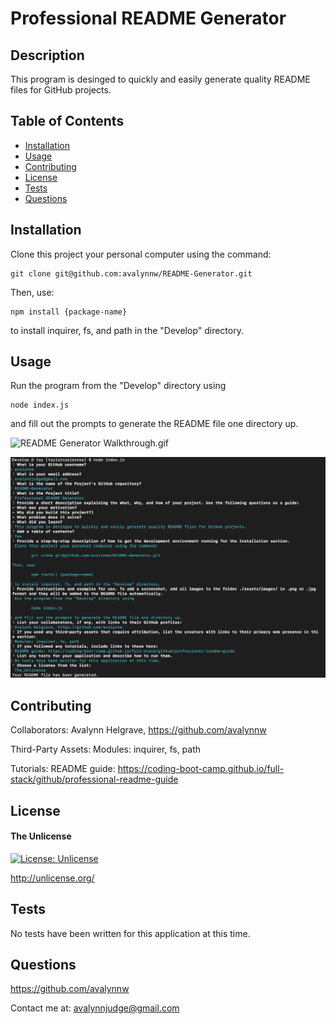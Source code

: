 # Professional README Generator

## Description

This program is desinged to quickly and easily generate quality README files for GitHub projects.

## Table of Contents

- [Installation](#installation)
- [Usage](#usage)
- [Contributing](#contributing)
- [License](#license)
- [Tests](#tests)
- [Questions](#questions)

## Installation

Clone this project your personal computer using the command: 

	git clone git@github.com:avalynnw/README-Generator.git 

Then, use: 

	npm install {package-name}

 to install inquirer, fs, and path in the "Develop" directory.

## Usage

Run the program from the "Develop" directory using 

	node index.js

 and fill out the prompts to generate the README file one directory up.

![README Generator Walkthrough.gif](./Develop/assets/images/README%20Generator%20Walkthrough.gif)

![console_screenshot.png](./Develop/assets/images/console_screenshot.png)

## Contributing

Collaborators: Avalynn Helgrave, https://github.com/avalynnw

Third-Party Assets: Modules: inquirer, fs, path

Tutorials: README guide: https://coding-boot-camp.github.io/full-stack/github/professional-readme-guide

## License

#### The Unlicense

[![License: Unlicense](https://img.shields.io/badge/license-Unlicense-blue.svg)](http://unlicense.org/)

http://unlicense.org/

## Tests

No tests have been written for this application at this time.

## Questions

https://github.com/avalynnw

 Contact me at: avalynnjudge@gmail.com